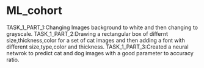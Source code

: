 # ML_cohort
TASK_1_PART_1:Changing Images background to white and then changing to grayscale.
TASK_1_PART_2:Drawing a rectangular box of differnt size,thickness,color for a set of cat images and then adding a font with different size,type,color and thickness.
TASK_1_PART_3:Created a neural netwrok to predict cat and dog images with a good parameter to accuracy ratio.
